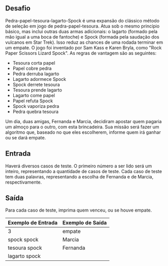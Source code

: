 ## Desafio
Pedra-papel-tesoura-lagarto-Spock é uma expansão do clássico método de seleção em jogo de pedra-papel-tesoura. Atua sob o mesmo princípio básico, mas inclui outras duas armas adicionais: o lagarto (formado pela mão igual a uma boca de fantoche) e Spock (formada pela saudação dos vulcanos em Star Trek). Isso reduz as chances de uma rodada terminar em um empate. O jogo foi inventado por Sam Kass e Karen Bryla, como "Rock Paper Scissors Lizard Spock". As regras de vantagem são as seguintes:
* Tesoura corta papel
* Papel cobre pedra
* Pedra derruba lagarto
* Lagarto adormece Spock
* Spock derrete tesoura
* Tesoura prende lagarto
* Lagarto come papel
* Papel refuta Spock
* Spock vaporiza pedra
* Pedra quebra tesoura

Um dia, duas amigas, Fernanda e Marcia, decidiram apostar quem pagaria um almoço para o outro, com esta brincadeira. Sua missão será fazer um algoritmo que, baseado no que eles escolherem, informe quem irá ganhar ou se dará empate.

## Entrada
Haverá diversos casos de teste. O primeiro número a ser lido será um inteiro, representando a quantidade de casos de teste. Cada caso de teste tem duas palavras, representando a escolha de Fernanda e de Marcia, respectivamente.

## Saída
Para cada caso de teste, imprima quem venceu, ou se houve empate.
 
| Exemplo de Entrada | Exemplo de Saída |
|--------------------|------------------|
| 3 | empate |
| spock spock | Marcia |
| tesoura spock | Fernanda |
| lagarto spock | |

